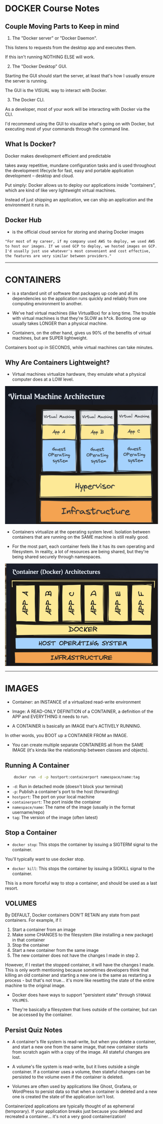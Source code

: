 # DOCKER Course Notes

## Couple Moving Parts to Keep in mind

1. The "Docker server" or "Docker Daemon". 

This listens to requests from the desktop app and executes them. 

If this isn't running NOTHING ELSE will work.

2. The "Docker Desktop" GUI. 

Starting the GUI should start the server, at least that's how I usually ensure the server is running. 

The GUI is the VISUAL way to interact with Docker.

3. The Docker CLI. 

As a developer, most of your work will be interacting with Docker via the CLI. 

I'd recommend using the GUI to visualize what's going on with Docker, but executing most of your commands through the command line.

## What Is Docker?

Docker makes development efficient and predictable

takes away repetitive, mundane configuration tasks and is used throughout the development lifecycle for fast, easy and portable application development – desktop and cloud.

Put simply: Docker allows us to deploy our applications inside "containers", which are kind of like very lightweight virtual machines. 

Instead of just shipping an application, we can ship an application and the environment it runs in.

## Docker Hub

- is the official cloud service for storing and sharing Docker images

```
"For most of my career, if my company used AWS to deploy, we used AWS to host our images. If we used GCP to deploy, we hosted images on GCP. I'd usually just use whatever's most convenient and cost effective, the features are very similar between providers."
```
<hr />

# CONTAINERS

-  is a standard unit of software that packages up code and all its dependencies so the application runs quickly and reliably from one computing environment to another.

- We've had virtual machines (like VirtualBox) for a long time. The trouble with virtual machines is that they're SLOW as h*ck. Booting one up usually takes LONGER than a physical machine.

- Containers, on the other hand, gives us 90% of the benefits of virtual machines, but are SUPER lightweight. 

Containers boot up in SECONDS, while virtual machines can take minutes.

## Why Are Containers Lightweight?

- Virtual machines virtualize hardware, they emulate what a physical computer does at a LOW level.

![Virtual Machine Architecture](images/virtual-machine-architecture.png)


- Containers virtualize at the operating system level. Isolation between containers that are running on the SAME machine is still really good.

- For the most part, each container feels like it has its own operating and filesystem. In reality, a lot of resources are being shared, but they're being shared securely through namespaces.

![Container Architecture](images/container-architectures.png)

<hr />

# IMAGES

- Container: an INSTANCE of a virtualized read-write environment

- Image: A READ-ONLY DEFINITION of a CONTAINER, a definition of the APP and EVERYTHING it needs to run.

- A CONTAINER is basically an IMAGE that's ACTIVELY RUNNING.

In other words, you BOOT up a CONTAINER FROM an IMAGE.

- You can create multiple separate CONTAINERS all from the SAME IMAGE (it's kinda like the relationship between classes and objects).

## Running A Container 

```zsh
    docker run -d -p hostport:containerport namespace/name:tag
```

- `-d`: Run in detached mode (doesn't block your terminal)
- `-p`: Publish a container's port to the host (forwarding)
- `hostport`: The port on your local machine
- `containerport`: The port inside the container
- `namespace/name`: The name of the image (usually in the format username/repo)
- `tag`: The version of the image (often latest)


## Stop a Container 

- `docker stop`: This stops the container by issuing a SIGTERM signal to the container. 

You'll typically want to use docker stop.

- `docker kill`: This stops the container by issuing a SIGKILL signal to the container. 

This is a more forceful way to stop a container, and should be used as a last resort.

## VOLUMES

By DEFAULT, Docker containers DON'T RETAIN any state from past containers. For example, if I:

1. Start a container from an image
2. Make some CHANGES to the filesystem (like installing a new package) in that container
3. Stop the container
4. Start a new container from the same image
5. The new container does not have the changes I made in step 2.

<p>
However, if I restart the stopped container, it will have the changes I made. This is only worth mentioning because sometimes developers think that killing an old container and starting a new one is the same as restarting a process - but that's not true... it's more like resetting the state of the entire machine to the original image.
</p>


- Docker does have ways to support "persistent state" through `STORAGE VOLUMES`.

- They're basically a filesystem that lives outside of the container, but can be accessed by the container.

## Persist Quiz Notes

- A container's file system is read-write, but when you delete a container, and start a new one from the same image, that new container starts from scratch again with a copy of the image. All stateful changes are lost.

- A volume's file system is read-write, but it lives outside a single container. If a container uses a volume, then stateful changes can be persisted to the volume even if the container is deleted.

- Volumes are often used by applications like Ghost, Grafana, or WordPress to persist data so that when a container is deleted and a new one is created the state of the application isn't lost. 

Containerized applications are typically thought of as ephemeral (temporary). If your application breaks just because you deleted and recreated a container... it's not a very good containerization!
